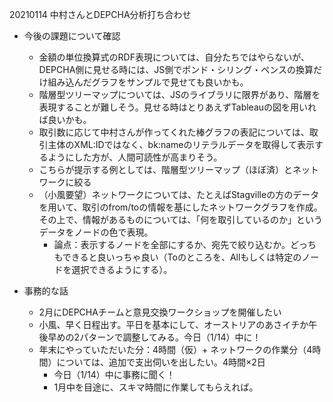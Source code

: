 20210114 中村さんとDEPCHA分析打ち合わせ

- 今後の課題について確認
    - 金額の単位換算式のRDF表現については、自分たちではやらないが、DEPCHA側に見せる時には、JS側でポンド・シリング・ペンスの換算だけ組み込んだグラフをサンプルで見せても良いかも。
    - 階層型ツリーマップについては、JSのライブラリに限界があり、階層を表現することが難しそう。見せる時はとりあえずTableauの図を用いれば良いかも。
    - 取引数に応じて中村さんが作ってくれた棒グラフの表記については、取引主体のXML:IDではなく、bk:nameのリテラルデータを取得して表示するようにした方が、人間可読性が高まりそう。
    - こちらが提示する例としては、階層型ツリーマップ（ほぼ済）とネットワークに絞る
    - （小風要望）ネットワークについては、たとえばStagvilleの方のデータを用いて、取引のfrom/toの情報を基にしたネットワークグラフを作成。その上で、情報があるものについては、「何を取引しているのか」というデータをノードの色で表現。
        - 論点：表示するノードを全部にするか、宛先で絞り込むか。どっちもできると良いっちゃ良い（Toのところを、Allもしくは特定のノードを選択できるようにする）。

- 事務的な話
    - 2月にDEPCHAチームと意見交換ワークショップを開催したい
    - 小風、早く日程出す。平日を基本にして、オーストリアのあさイチか午後早めの2パターンで調整してみる。今日（1/14）中に！
    - 年末にやっていただいた分：4時間（仮）+ ネットワークの作業分（4時間）については、追加で支出伺いを出したい。4時間×2日
        - 今日（1/14）中に事務に聞く！
        - 1月中を目途に、スキマ時間に作業してもらえれば。

